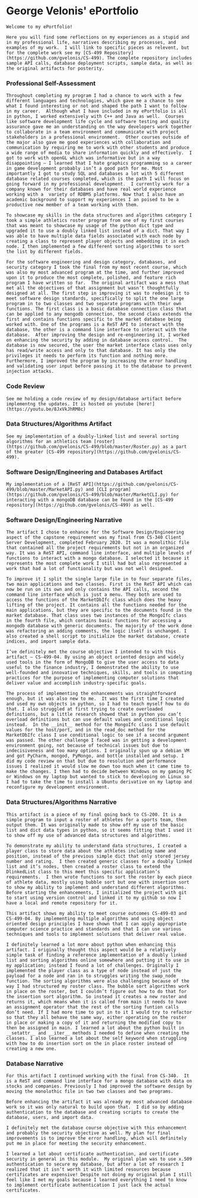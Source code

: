 # George Velonis' ePortfolio

	Welcome to my ePortfolio!

	Here you will find some reflections on my experiences as a stupid and in my professional life, narratives describing my processes, and examples of my work.  I will link to specific pieces as relevent, but for the complete work see my [CS-499 Repository](https://github.com/gvelonis/CS-499). The complete repository includes sample API calls, database deployment scripts, sample data, as well as the original artifacts for posterity.

### Professional Self-Assessment

	Throughout completing my program I had a chance to work with a few different languages and technologies, which gave me a chance to see what I found interesting or not and shaped the path I want to follow in my career.  Although what I have included in my ePortfolio is all in python, I worked extensively with C++ and Java as well.  Courses like software development life cycle and software testing and quality assurance gave me an understanding on the way developers work together to collaborate in a team environment and communicate with project stakeholders in a professional environment.  Other courses outside of the major also gave me good experiences with collaboration and communication by requiring me to work with other students and produce a wide range of media to share information quickly and effectively.  I got to work with openGL which was informative but in a way disappointing – I learned that I hate graphics programming so a career in game development probably isn’t a good path for me. Most importantly I got to study SQL and databases a lot with 5 different database related courses completed, which is the path I will focus on going forward in my professional development.  I currently work for a company known for their databases and have real world experience working with a  variety of RDBMS platforms. Now that I also have an academic background to support my experiences I an poised to be a productive new member of a team working with them.
	
	To showcase my skills in the data structures and algorithms category I took a simple athletics roster program from one of my first courses that was meant to showcase my usage of the python dict type and upgraded it to use a doubly linked list instead of a dict. That way I was able to have multiple data fields associated with each node by creating a class to represent player objects and embedding it in each node. I then implemented a few different sorting algorithms to sort the list by different fields.
	
	For the software engineering and design category, databases, and security category I took the final from my most recent course, which was also my most advanced program at the time, and further improved upon it to produce the most complete, polished, and feature rich program I have written so far.  The original artifact was a mess that met all the objectives of that assignment but wasn’t thoughtfully designed at all. The first step in improving it was to redesign it to meet software design standards, specifically to split the one large program in to two classes and two separate programs with their own functions. The first class is a basic database connection class that can be applied to any mongodb connection, the second class extends the first and contains functions specific to the market database being worked with. One of the programs is a ReST API to interact with the database, the other is a command line interface to interact with the database.  After improving the design and re-engineering it, I worked on enhancing the security by adding in database access control.  The database is now secured, the user the market interface class uses only has read/write access and only to that database. It has only the privileges it needs to perform its function and nothing more. Furthermore, I improved the program by increasing the error handling and validating user input before passing it to the database to prevent injection attacks.

### Code Review

	See me holding a code review of my design/database artifact before implementng the updates. It is hosted on youtube [here!](https://youtu.be/8JxVkJhRM8c)

### Data Structures/Algorithms Artifact

	See my implementation of a doubly-linked list and several sorting algorithms for an athletics team [roster](https://github.com/gvelonis/CS-499/blob/master/Roster.py) as a part of the greater [CS-499 repository](https://github.com/gvelonis/CS-499).

### Software Design/Engineering and Databases Artifact

	My implementation of a [ReST API](https://github.com/gvelonis/CS-499/blob/master/MarketAPI.py) and [CLI program](https://github.com/gvelonis/CS-499/blob/master/MarketCLI.py) for interacting with a mongoDB database can be found in the [CS-499 repository](https://github.com/gvelonis/CS-499) as well.

### Software Design/Engineering Narrative

	The artifact I chose to enhance for the Software Design/Engineering aspect of the capstone requirement was my final from CS-340 Client Server Development, completed February 2020. It was a monolithic file that contained all the project requirements but not in an organized way. It was a ReST API, command line interface, and multiple levels of functions to interact with a mongo database. I selected it because it represents the most complete work I still had but also represented a work that had a lot of functionality but was not well designed.
	
	To improve it I split the single large file in to four separate files, two main applications and two classes. First is the ReST API which can now be run on its own and only contains the API calls, second the command line interface which is just a menu. They both are used to access the functions of the MarketDbIfc class which does the heavy lifting of the project. It contains all the functions needed for the main applications, but they are specific to the documents found in the market database. That class uses two instances of the MongoIfc class in the fourth file, which contains basic functions for accessing a mongodb database with generic documents. The majority of the work done was refactoring an adding comments, the logic itself is unchanged. I also created a shell script to initialize the market database, create indices, and import sample data.
	
	I’ve definitely met the course objective I intended to with this artifact – CS-499-04. By using an object oriented design and widely used tools in the form of MongoDB to give the user access to data useful to the finance industry, I demonstrated the ability to use well-founded and innovative techniques, skills, and tools in computing practices for the purpose of implementing computer solutions that deliver value and accomplish industry-specific goals.
	
	The process of implementing the enhancements was straightforward enough, but it was also new to me.  It was the first time I created and used my own objects in python, so I had to teach myself how to do that. I also struggled at first trying to create overloaded definitions, but a little research showed that in python you can’t overload definitions but can use default values and conditional logic instead.  In the __init__ method for the MongoIfc class I use default values for the host/port, and in the read_doc method for the MarketDbIfc class I use conditional logic to see if a second argument was passed. The other challenge I faced was in getting a development environment going, not because of technical issues but due to indecisiveness and too many options. I originally spun up a debian VM and got PyCharm, mongod, PyMongo, and bottle installed and setup. I did my code review on that but due to resolution and performance issues I realized it would slow me down too much when it came time to make the changes. I then had to decide between Windows on my gaming PC or Windows on my laptop but wanted to stick to developing on Linux so I had to take the time to install a Ubuntu derivative on my laptop and reconfigure my development environment.
  
### Data Structures/Algorithms Narrative

	This artifact is a piece of my final going back to CS-200. It is a simple program to input a roster of athletes for a sports team, then output them. It was originally made to show off my use of the basic list and dict data types in python, so it seems fitting that I used it to show off my use of advanced data structures and algorithms.
	
	To demonstrate my ability to understand data structures, I created a player class to store data about the athletes including name and position, instead of the previous simple dict that only stored jersey number and rating.  I then created generic classes for a doubly linked list and it’s nodes, then created a roster class to extend the DlinkedList class to this meet this specific application’s requirements.  I then wrote functions to sort the roster by each piece of athlete data, mostly using bubble sort but one with insertion sort to show my ability to implement and understand different algorithms. Before starting the enhancements, I initialized the project with git to start using version control and linked it to my github so now I have a local and remote repository for it.
	
	This artifact shows my ability to meet course outcomes CS-499-03 and CS-499-04. By implementing multiple algorithms and using object oriented design principles I have shown that I can apply appropriate computer science practice and standards and that I can use various techniques and tools to implement solutions that deliver real value.
	
	I definitely learned a lot more about python when enhancing this artifact. I originally thought this aspect would be a relatively simple task of finding a reference implementation of a doubly linked list and sorting algorithms online somewhere and putting it to use in my application; instead I found a lot of challenges. Originally I implemented the player class as a type of node instead of just the payload for a node and ran in to struggles writing the swap_node function. The sorting algorithms were also challenging because of the way I had structured my roster class. The bubble sort algorithms work in place on the roster, but I couldn’t figure out how to do that for the insertion sort algorithm. So instead it creates a new roster and returns it, which means when it is called from main it needs to have an assignment operator that the rest of the sorting funtion calls don’t need. If I had more time to put in to it I would try to refactor so that they all behave the same way, either operating on the roster in place or making a copy of it and returning the modified copy to then be assigned in main. I learned a lot about the python built in __setattr__ and __iter__ methods I needed to define when creating the classes. I also learned a lot about the self keyword when struggling with how to do insertion sort on the in place roster instead of creating a new one.
  
### Database Narrative

	For this artifact I continued working with the final from CS-340.  It is a ReST and command line interface for a mongo database with data on stocks and companies. Previously I had improved the software design by moving the monolothic file in two two classes and two programs.
	
	Before enhancing the artifact it was already my most advanced database work so it was only natural to build upon that.  I did so by adding authentication to the database and creating scripts to create the database, users, and import data.
	
	I definitely met the database course objective with this enhancement and probably the security objective as well. My plan for final improvements is to improve the error handling, which will definitely put me in place for meeting the security enhancement.
	
	I learned a lot about certificate authentication, and certificate security in general in this module.  My original plan was to use x.509 authentication to secure my database, but after a lot of research I realized that it isn’t worth it with limited resources because certificates are expensive! Despite not doing my original plan I still feel like I met my goals because I learned everything I need to know to implement certificate authentication I just lack the actual certificates.
